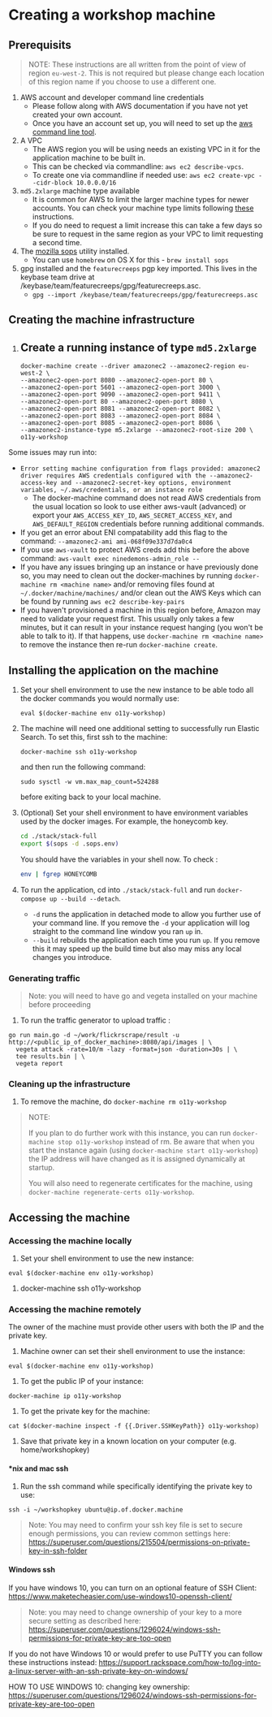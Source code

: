 # Creating a workshop machine

## Prerequisits

> NOTE: These instructions are all written from the point of view of region `eu-west-2`. This is not required but please change each location of this region name if you choose to use a different one.

1. AWS account and developer command line credentials
    - Please follow along with AWS documentation if you have not yet created your own account.
    - Once you have an account set up, you will need to set up the [aws command line tool](https://docs.aws.amazon.com/cli/index.html).
1. A VPC
    - The AWS region you will be using needs an existing VPC in it for the application machine to be built in.
    - This can be checked via commandline: `aws ec2 describe-vpcs`.
    - To create one via commandline if needed use: `aws ec2 create-vpc --cidr-block 10.0.0.0/16`
1. `md5.2xlarge` machine type available
    - It is common for AWS to limit the larger machine types for newer accounts. You can check your machine type limits following [these](https://docs.aws.amazon.com/AWSEC2/latest/UserGuide/ec2-resource-limits.html) instructions.
    - If you do need to request a limit increase this can take a few days so be sure to request in the same region as your VPC to limit requesting a second time.
 1. The [mozilla sops](https://github.com/mozilla/sops) utility installed. 
    - You can use `homebrew` on OS X for this - `brew install sops`
 1. gpg installed and the `featurecreeps` pgp key imported. This lives in the keybase team drive at /keybase/team/featurecreeps/gpg/featurecreeps.asc.
    - `gpg --import /keybase/team/featurecreeps/gpg/featurecreeps.asc`
    

## Creating the machine infrastructure

1. Create a running instance of type `md5.2xlarge`
    - 
    ```
    docker-machine create --driver amazonec2 --amazonec2-region eu-west-2 \
    --amazonec2-open-port 8080 --amazonec2-open-port 80 \
    --amazonec2-open-port 5601 --amazonec2-open-port 3000 \
    --amazonec2-open-port 9090 --amazonec2-open-port 9411 \
    --amazonec2-open-port 80 --amazonec2-open-port 8080 \
    --amazonec2-open-port 8081 --amazonec2-open-port 8082 \
    --amazonec2-open-port 8083 --amazonec2-open-port 8084 \
    --amazonec2-open-port 8085 --amazonec2-open-port 8086 \
    --amazonec2-instance-type m5.2xlarge --amazonec2-root-size 200 \
    o11y-workshop
    ```
Some issues may run into:
- `Error setting machine configuration from flags provided: amazonec2 driver requires AWS credentials configured with the --amazonec2-access-key and --amazonec2-secret-key options, environment variables, ~/.aws/credentials, or an instance role`
  - The docker-machine command does not read AWS credentials from the usual location so look to use either aws-vault (advanced) or export your `AWS_ACCESS_KEY_ID`, `AWS_SECRET_ACCESS_KEY`, and `AWS_DEFAULT_REGION` credentials before running additional commands.
- If you get an error about ENI compatability add this flag to the command: `--amazonec2-ami ami-068f09e337d7da0c4`
- If you use `aws-vault` to protect AWS creds add this before the above command: `aws-vault exec ninedemons-admin_role -- `
- If you have any issues bringing up an instance or have previously done so, you may need to clean out the docker-machines by running `docker-machine rm <machine name>` and/or removing files found at `~/.docker/machine/machines/` and/or clean out the AWS Keys which can be found by running `aws ec2 describe-key-pairs`
- If you haven't provisioned a machine in this region before, Amazon may need to validate your request first. This usually only takes a few minutes, but it can result in your instance request hanging (you won't be able to talk to it). If that happens, use `docker-machine rm <machine name>` to remove the instance then re-run `docker-machine create`.

## Installing the application on the machine

1. Set your shell environment to use the new instance to be able todo all the docker commands you would normally use:
    ```
    eval $(docker-machine env o11y-workshop)
    ```
1. The machine will need one additional setting to successfully run Elastic Search. To set this, first ssh to the machine:
    ```
    docker-machine ssh o11y-workshop
    ```
    and then run the following command:
    ```
    sudo sysctl -w vm.max_map_count=524288
    ```
    before exiting back to your local machine.
1. (Optional) Set your shell environment to have environment variables used by the docker images. For example, the honeycomb key.
    ```bash
    cd ./stack/stack-full
    export $(sops -d .sops.env)
    ```
    You should have the variables in your shell now. To check :
    ```bash
    env | fgrep HONEYCOMB
    ```
     
1. To run the application, cd into `./stack/stack-full` and run `docker-compose up --build --detach`.
    - `-d` runs the application in detached mode to allow you further use of your command line. If you remove the `-d` your application will log straight to the command line window you ran `up` in.
    - `--build` rebuilds the application each time you run `up`. If you remove this it may speed up the build time but also may miss any local changes you introduce.

### Generating traffic
> Note: you will need to have go and vegeta installed on your machine before proceeding

1. To run the traffic generator to upload traffic :
```
go run main.go -d ~/work/flickrscrape/result -u http://<public_ip_of_docker_machine>:8080/api/images | \
  vegeta attack -rate=10/m -lazy -format=json -duration=30s | \
  tee results.bin | \
  vegeta report
```

### Cleaning up the infrastructure

1. To remove the machine, do `docker-machine rm o11y-workshop`

>NOTE: 
> 
> If you plan to do further work with this instance, you can run `docker-machine stop o11y-workshop` instead of rm. Be aware that when you start the instance again (using `docker-machine start o11y-workshop`) the IP address will have changed as it is assigned dynamically at startup. 
> 
> You will also need to regenerate certificates for the machine, using `docker-machine regenerate-certs o11y-workshop`.

## Accessing the machine

### Accessing the machine locally

1. Set your shell environment to use the new instance:
```
eval $(docker-machine env o11y-workshop)
```

1. docker-machine ssh o11y-workshop

### Accessing the machine remotely

The owner of the machine must provide other users with both the IP and the private key.

1. Machine owner can set their shell environment to use the instance:
```
eval $(docker-machine env o11y-workshop)
```

1. To get the public IP of your instance:
```
docker-machine ip o11y-workshop
```

1. To get the private key for the machine:
```
cat $(docker-machine inspect -f {{.Driver.SSHKeyPath}} o11y-workshop)
```

1. Save that private key in a known location on your computer (e.g. home/workshopkey)

#### *nix and mac ssh

1. Run the ssh command while specifically identifying the private key to use:
```
ssh -i ~/workshopkey ubuntu@ip.of.docker.machine
```
> Note: You may need to confirm your ssh key file is set to secure enough permissions, you can review common settings here: https://superuser.com/questions/215504/permissions-on-private-key-in-ssh-folder

#### Windows ssh

If you have windows 10, you can turn on an optional feature of SSH Client:
https://www.maketecheasier.com/use-windows10-openssh-client/

> Note: you may need to change ownership of your key to a more secure setting as described here: https://superuser.com/questions/1296024/windows-ssh-permissions-for-private-key-are-too-open

If you do not have Windows 10 or would prefer to use PuTTY you can follow these instructions instead:
https://support.rackspace.com/how-to/log-into-a-linux-server-with-an-ssh-private-key-on-windows/

HOW TO USE WINDOWS 10: 
changing key ownership: https://superuser.com/questions/1296024/windows-ssh-permissions-for-private-key-are-too-open

